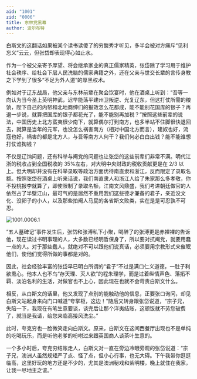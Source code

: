 ```yaml
---
aid: "1001"
zid: "0006"
title: 东林党黑幕
author: 波尔布特
---
```


白斯文的这翻话如果被某个读书读傻了的穷酸秀才听见，多半会被对方痛斥“见利忘义”云云，但张岱却表现得心如止水。

作为一个被父亲寄予厚望、将会继承家业的真正儒家精英，张岱除了学习用于维护社会秩序、给社会下层人民洗脑的儒家典籍之外，还在父亲与世交长辈的言传身教之下学到了很多“不足为外人道”的厚黑权术。

例如对于辽东战局，他父亲与东林前辈在聚会饮宴时，他在酒桌上听到：“吾等一向认为当今圣上英明神武，迟早能荡平建州卫叛逆、光复辽东，但这打仗所需的粮饷，陛下自己的内帑和北地商绅们的报效怎么花都成，能不能别花国库的银子？再退一步说，就算把国库的银子都花光了，能不能别再加税？”按照这些前辈的说法，中国历史上北方蛮夷很少南下，就算偶尔打到南方，也多半站不住脚很快退回去，就算是当年的元军，也没怎么祸害南方（相对中国北方而言），建奴也好，流寇也好，祸害的都是北方人，与吾等南方人何干？我们何必白白出钱？能不能谁想打仗谁掏钱？

不仅是辽饷问题，还有科举与阉党的问题也让张岱的这些前辈们非常不满。明代江浙的税收占到全国税收的 35%左右，对大明中央财政的税收贡献更是在 2/3 以上。但大明却并没有在科举录取等政治方面优待南直隶和浙江，反而限定了录取名额。按照张岱在酒桌上听来话说，我们南直隶人和浙江人给了朱家那么多孝敬，你不投桃报李就算了，即使限制了录取名额，江南文风鼎盛，我们考进朝廷做官的人依然占了半壁江山，最可气的是居然不重用我们这些德才兼备的君子，亲近没文化、没卵子的小人，以及那些拍阉人马屁的各省斯文败类，实在是是可忍孰不可忍。

![1001.0006.1](/1001/0006/1.webp)

“五人墓碑记”事件发生后，张岱和张溥私下小聚，喝醉了的张溥更是赤裸裸的告诉他，现在读过书明事理的人，大多数已经明哲保身了，所以要对抗阉党，就要用蠢一点的人。对于那些蠢人，就绝对不可以跟他们说真话，必须要用宗教形式来催眠他们，使他们觉得所做的事都是对的。

因此，社会经验丰富的张岱早已明白所谓的“君子”不过是满口仁义道德，一肚子利欲熏心。他本人也不鸟“存天理、灭人欲”的程朱理学，而是过着纵情声色、落拓不羁、淡泊名利的生活，对做官也不上心，因此现在也就不会苛责白斯文什么。

相反，从白斯文的话里，他又发现了点别的能触动他的信息，正要张口询问，却见白斯文站起身来向门口喊道“夸掌柜，这边！”随后又转身跟张岱说道，“宗子兄，失陪一下，我现在有笔生意要谈，谈完后让那个洋夷结账，这顿饭就不劳您破费了，就当是我请，给您来临高接风洗尘。”

此时，夸克穷也一脸微笑走向白斯文。原来，白斯文在这间西餐厅出现也不是单纯的吃喝玩乐，而是听他老爹的吩咐过来跟英国商人谈茶叶生意的。

一个多小时后，夸克穷结账走人，白斯文对一直在旁边冷眼旁观的张岱说道：“宗子兄，澳洲人虽然规矩严了点、怪了点，但小心行事，也无大碍。下午我带你逛逛临高，这里好玩的地方还是不少的，尤其是澳洲秘戏和紫明楼，晚上就住在我家，让我一尽地主之谊。”
